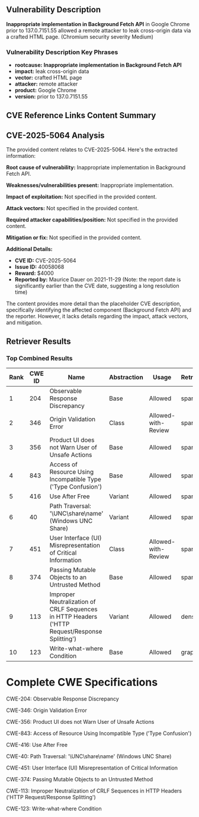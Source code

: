 ## Vulnerability Description
**Inappropriate implementation in Background Fetch API** in Google Chrome prior to 137.0.7151.55 allowed a remote attacker to leak cross-origin data via a crafted HTML page. (Chromium security severity Medium)

### Vulnerability Description Key Phrases
- **rootcause:** **Inappropriate implementation in Background Fetch API**
- **impact:** leak cross-origin data
- **vector:** crafted HTML page
- **attacker:** remote attacker
- **product:** Google Chrome
- **version:** prior to 137.0.7151.55

## CVE Reference Links Content Summary
## CVE-2025-5064 Analysis

The provided content relates to CVE-2025-5064. Here's the extracted information:

**Root cause of vulnerability:** Inappropriate implementation in Background Fetch API.

**Weaknesses/vulnerabilities present:** Inappropriate implementation.

**Impact of exploitation:** Not specified in the provided content.

**Attack vectors:** Not specified in the provided content.

**Required attacker capabilities/position:** Not specified in the provided content.

**Mitigation or fix:** Not specified in the provided content.

**Additional Details:**

*   **CVE ID:** CVE-2025-5064
*   **Issue ID:** 40058068
*   **Reward:** $4000
*   **Reported by:** Maurice Dauer on 2021-11-29 (Note: the report date is significantly earlier than the CVE date, suggesting a long resolution time)

The content provides more detail than the placeholder CVE description, specifically identifying the affected component (Background Fetch API) and the reporter. However, it lacks details regarding the impact, attack vectors, and mitigation.

## Retriever Results

### Top Combined Results

| Rank | CWE ID | Name | Abstraction | Usage  | Retrievers | Individual Scores |
|------|--------|------|-------------|-------|------------|-------------------|
| 1 | 204 | Observable Response Discrepancy | Base | Allowed | sparse | 0.319 |
| 2 | 346 | Origin Validation Error | Class | Allowed-with-Review | sparse | 0.283 |
| 3 | 356 | Product UI does not Warn User of Unsafe Actions | Base | Allowed | sparse | 0.267 |
| 4 | 843 | Access of Resource Using Incompatible Type ('Type Confusion') | Base | Allowed | sparse | 0.248 |
| 5 | 416 | Use After Free | Variant | Allowed | sparse | 0.248 |
| 6 | 40 | Path Traversal: '\\UNC\share\name\' (Windows UNC Share) | Variant | Allowed | sparse | 0.243 |
| 7 | 451 | User Interface (UI) Misrepresentation of Critical Information | Class | Allowed-with-Review | sparse | 0.238 |
| 8 | 374 | Passing Mutable Objects to an Untrusted Method | Base | Allowed | sparse | 0.229 |
| 9 | 113 | Improper Neutralization of CRLF Sequences in HTTP Headers ('HTTP Request/Response Splitting') | Variant | Allowed | dense | 0.578 |
| 10 | 123 | Write-what-where Condition | Base | Allowed | graph | 0.003 |



# Complete CWE Specifications

CWE-204: Observable Response Discrepancy

CWE-346: Origin Validation Error

CWE-356: Product UI does not Warn User of Unsafe Actions

CWE-843: Access of Resource Using Incompatible Type ('Type Confusion')

CWE-416: Use After Free

CWE-40: Path Traversal: '\\UNC\share\name\' (Windows UNC Share)

CWE-451: User Interface (UI) Misrepresentation of Critical Information

CWE-374: Passing Mutable Objects to an Untrusted Method

CWE-113: Improper Neutralization of CRLF Sequences in HTTP Headers ('HTTP Request/Response Splitting')

CWE-123: Write-what-where Condition